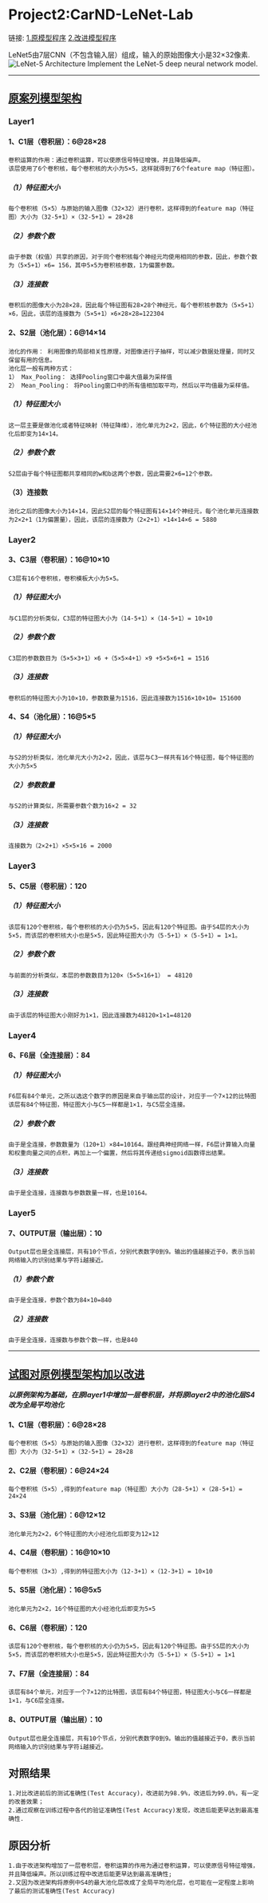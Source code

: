 # Project2:CarND-LeNet-Lab

链接:
[1.原模型程序](LeNet-Lab.ipynb)
[2.改进模型程序](LeNet-Lab(1).ipynb)

LeNet5由7层CNN（不包含输入层）组成，输入的原始图像大小是32×32像素.
![LeNet-5 Architecture](lenet.png)
Implement the LeNet-5 deep neural network model.

----------------------------------------------------------------------------------------------------------------------------------------
## [原案列模型架构](LeNet-Lab.ipynb)

### **Layer1**
#### 1、C1层（卷积层）：6@28×28
    卷积运算的作用：通过卷积运算，可以使原信号特征增强，并且降低噪声。
    该层使用了6个卷积核，每个卷积核的大小为5×5，这样就得到了6个feature map（特征图）。
##### （1）特征图大小
    每个卷积核（5×5）与原始的输入图像（32×32）进行卷积，这样得到的feature map（特征图）大小为（32-5+1）×（32-5+1）= 28×28
##### （2）参数个数
    由于参数（权值）共享的原因，对于同个卷积核每个神经元均使用相同的参数，因此，参数个数为（5×5+1）×6= 156，其中5×5为卷积核参数，1为偏置参数。
##### （3）连接数
    卷积后的图像大小为28×28，因此每个特征图有28×28个神经元，每个卷积核参数为（5×5+1）×6，因此，该层的连接数为（5×5+1）×6×28×28=122304
#### 2、S2层（池化层）：6@14×14
    池化的作用： 利用图像的局部相关性原理，对图像进行子抽样，可以减少数据处理量，同时又保留有用的信息。
    池化层一般有两种方式：
    1） Max_Pooling： 选择Pooling窗口中最大值最为采样值
    2） Mean_Pooling： 将Pooling窗口中的所有值相加取平均，然后以平均值最为采样值。 
##### （1）特征图大小
    这一层主要是做池化或者特征映射（特征降维），池化单元为2×2，因此，6个特征图的大小经池化后即变为14×14。
##### （2）参数个数
    S2层由于每个特征图都共享相同的w和b这两个参数，因此需要2×6=12个参数。
#### （3）连接数
    池化之后的图像大小为14×14，因此S2层的每个特征图有14×14个神经元，每个池化单元连接数为2×2+1（1为偏置量），因此，该层的连接数为（2×2+1）×14×14×6 = 5880
### **Layer2**
#### 3、C3层（卷积层）：16@10×10
    C3层有16个卷积核，卷积模板大小为5×5。
##### （1）特征图大小
    与C1层的分析类似，C3层的特征图大小为（14-5+1）×（14-5+1）= 10×10
##### （2）参数个数
    C3层的参数数目为（5×5×3+1）×6 +（5×5×4+1）×9 +5×5×6+1 = 1516
##### （3）连接数
    卷积后的特征图大小为10×10，参数数量为1516，因此连接数为1516×10×10= 151600
#### 4、S4（池化层）：16@5×5
##### （1）特征图大小
    与S2的分析类似，池化单元大小为2×2，因此，该层与C3一样共有16个特征图，每个特征图的大小为5×5
##### （2）参数数量
    与S2的计算类似，所需要参数个数为16×2 = 32
##### （3）连接数
    连接数为（2×2+1）×5×5×16 = 2000
### **Layer3**
#### 5、C5层（卷积层）：120
##### （1）特征图大小
    该层有120个卷积核，每个卷积核的大小仍为5×5，因此有120个特征图。由于S4层的大小为5×5，而该层的卷积核大小也是5×5，因此特征图大小为（5-5+1）×（5-5+1）= 1×1。
##### （2）参数个数
    与前面的分析类似，本层的参数数目为120×（5×5×16+1） = 48120
##### （3）连接数
    由于该层的特征图大小刚好为1×1，因此连接数为48120×1×1=48120
### **Layer4**
#### 6、F6层（全连接层）：84
##### （1）特征图大小
    F6层有84个单元，之所以选这个数字的原因是来自于输出层的设计，对应于一个7×12的比特图
    该层有84个特征图，特征图大小与C5一样都是1×1，与C5层全连接。
##### （2）参数个数
    由于是全连接，参数数量为（120+1）×84=10164。跟经典神经网络一样，F6层计算输入向量和权重向量之间的点积，再加上一个偏置，然后将其传递给sigmoid函数得出结果。
##### （3）连接数
    由于是全连接，连接数与参数数量一样，也是10164。
### **Layer5**
#### 7、OUTPUT层（输出层）：10
    Output层也是全连接层，共有10个节点，分别代表数字0到9。输出的值越接近于0，表示当前网络输入的识别结果与字符i越接近。
##### （1）参数个数
    由于是全连接，参数个数为84×10=840
##### （2）连接数
    由于是全连接，连接数与参数个数一样，也是840

-------------------------------------------------------------------------------------------------------------------

## [试图对原例模型架构加以改进](LeNet-Lab(1).ipynb)
   ***以原例架构为基础，在原layer1中增加一层卷积层，并将原layer2中的池化层S4改为全局平均池化***
#### 1、C1层（卷积层）：6@28×28
    每个卷积核（5×5）与原始的输入图像（32×32）进行卷积，这样得到的feature map（特征图）大小为（32-5+1）×（32-5+1）= 28×28
#### 2、C2层（卷积层）：6@24×24
    每个卷积核（5×5）,得到的feature map（特征图）大小为（28-5+1）×（28-5+1）= 24×24
#### 3、S3层（池化层）：6@12×12
    池化单元为2×2，6个特征图的大小经池化后即变为12×12
#### 4、C4层（卷积层）：16@10×10
    每个卷积核（3×3）,得到的特征图大小为（12-3+1）×（12-3+1）= 10×10
#### 5、S5层（池化层）：16@5x5
    池化单元为2×2，16个特征图的大小经池化后即变为5×5
#### 6、C6层（卷积层）：120
    该层有120个卷积核，每个卷积核的大小仍为5×5，因此有120个特征图。由于S5层的大小为5×5，而该层的卷积核大小也是5×5，因此特征图大小为（5-5+1）×（5-5+1）= 1×1
#### 7、F7层（全连接层）：84
    该层有84个单元，对应于一个7×12的比特图，该层有84个特征图，特征图大小与C6一样都是1×1，与C6层全连接。
#### 8、OUTPUT层（输出层）：10
    Output层也是全连接层，共有10个节点，分别代表数字0到9。输出的值越接近于0，表示当前网络输入的识别结果与字符i越接近。

## 对照结果
    1.对比改进前后的测试准确性(Test Accuracy)，改进前为98.9%，改进后为99.0%，有一定的改善效果；
    2.通过观察在训练过程中各代的验证准确性(Test Accuracy)发现，改进后能更早达到最高准确性.
    
## 原因分析
    1.由于改进架构增加了一层卷积层，卷积运算的作用为通过卷积运算，可以使原信号特征增强，并且降低噪声。所以训练过程中改进后能更早达到最高准确性;
    2.又因为改进架构将原例中S4的最大池化层改成了全局平均池化层，也可能在一定程度上影响了最后的测试准确性(Test Accuracy)
